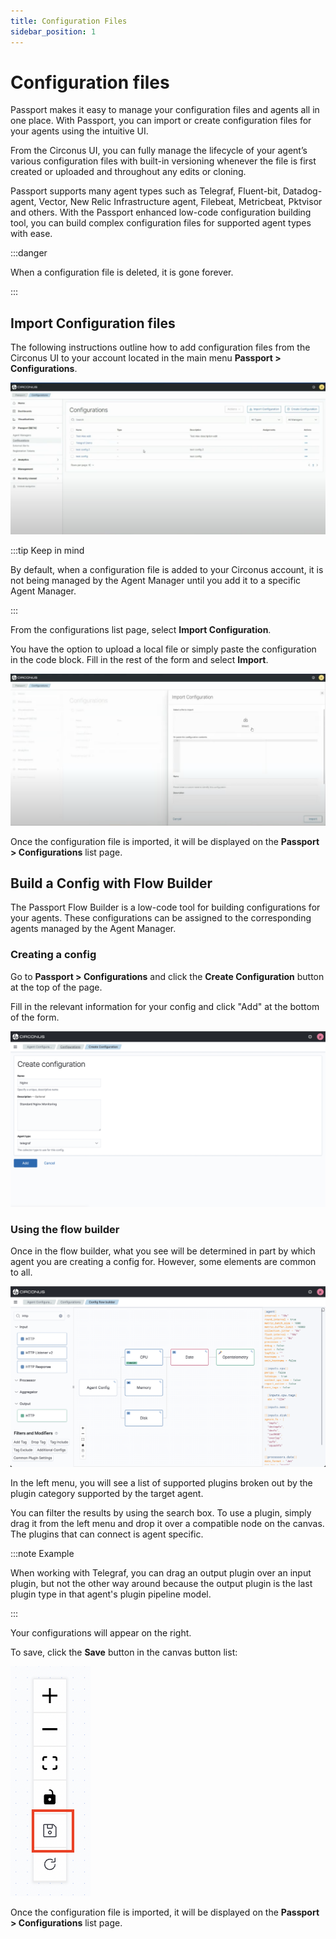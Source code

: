 ```yaml
---
title: Configuration Files
sidebar_position: 1
---
```


# Configuration files

Passport makes it easy to manage your configuration files and agents all in one place. With Passport, you can import or create configuration files for your agents using the intuitive UI.

From the Circonus UI, you can fully manage the lifecycle of your agent’s various configuration files with built-in versioning whenever the file is first created or uploaded and throughout any edits or cloning.

Passport supports many agent types such as Telegraf, Fluent-bit, Datadog-agent, Vector, New Relic Infrastructure agent, Filebeat, Metricbeat, Pktvisor and others. With the Passport enhanced low-code configuration building tool, you can build complex configuration files for supported agent types with ease.

:::danger

When a configuration file is deleted, it is gone forever.

:::

## Import Configuration files

The following instructions outline how to add configuration files from the Circonus UI to your account located in the main menu **Passport > Configurations**.

![flow builder](../img/configurations-list-view.png)

:::tip Keep in mind

By default, when a configuration file is added to your Circonus account, it is not being managed by the Agent Manager until you add it to a specific Agent Manager.

:::

From the configurations list page, select **Import Configuration**.

You have the option to upload a local file or simply paste the configuration in the code block. Fill in the rest of the form and select **Import**.

![flow builder](../img/configurations-import-configuration.png)

Once the configuration file is imported, it will be displayed on the **Passport > Configurations** list page.

## Build a Config with Flow Builder

The Passport Flow Builder is a low-code tool for building configurations for your agents. These configurations can be assigned to the corresponding agents managed by the Agent Manager.

### Creating a config

Go to **Passport > Configurations** and click the **Create Configuration** button at the top of the page.

Fill in the relevant information for your config and click "Add" at the bottom of the form.

![screenshot of the form to create a new flow builder config](../img/passport-create-configuration-form.png)

### Using the flow builder

Once in the flow builder, what you see will be determined in part by which agent you are creating a config for. However, some elements are common to all.

![flow builder](../img/passport-flow-builder.png)

In the left menu, you will see a list of supported plugins broken out by the plugin category supported by the target agent.

You can filter the results by using the search box. To use a plugin, simply drag it from the left menu and drop it over a compatible node on the canvas. The plugins that can connect is agent specific.

:::note Example

When working with Telegraf, you can drag an output plugin over an input plugin, but not the other way around because the output plugin is the last plugin type in that agent's plugin pipeline model.

:::

Your configurations will appear on the right.

To save, click the **Save** button in the canvas button list:

![flow builder](../img/passport-save.png)

Once the configuration file is imported, it will be displayed on the **Passport > Configurations** list page.
